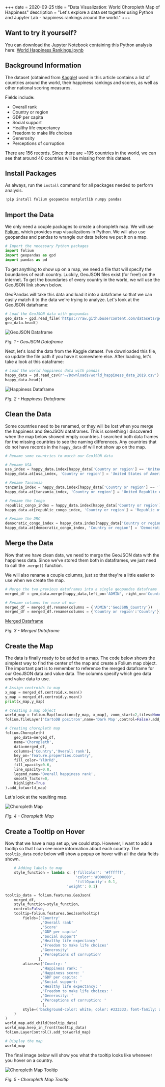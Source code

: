 +++
date = 2020-09-25
title = "Data Visualization: World Choropleth Map of Happiness"
description = "Let's explore a data set together using Python and Jupyter Lab - happiness rankings around the world."
+++

## Want to try it yourself?

You can download the Jupyter Notebook containing this Python analysis here: [World Happiness Rankings.ipynb](https://git.sr.ht/~kaizoku/data-science)

## Background Information

The dataset (obtained from [Kaggle](https://www.kaggle.com/unsdsn/world-happiness)) used in this article contains a list of countries around the world, their happiness rankings and scores, as well as other national scoring measures.

Fields include:

- Overall rank
- Country or region
- GDP per capita
- Social support
- Healthy life expectancy
- Freedom to make life choices
- Generosity
- Perceptions of corruption

There are 156 records. Since there are ~195 countries in the world, we can see that around 40 countries will be missing from this dataset.

## Install Packages

As always, run the `install` command for all packages needed to perform analysis.

```python
!pip install folium geopandas matplotlib numpy pandas
```

## Import the Data

We only need a couple packages to create a choropleth map. We will use [Folium](https://python-visualization.github.io/folium/), which provides map visualizations in Python. We will also use geopandas and pandas to wrangle our data before we put it on a map.

```python
# Import the necessary Python packages
import folium
import geopandas as gpd
import pandas as pd
```

To get anything to show up on a map, we need a file that will specify the boundaries of each country. Luckily, GeoJSON files exist (for free!) on the internet. To get the boundaries of every country in the world, we will use the GeoJSON link shown below.

GeoPandas will take this data and load it into a dataframe so that we can easily match it to the data we're trying to analyze. Let's look at the GeoJSON dataframe:

```python
# Load the GeoJSON data with geopandas
geo_data = gpd.read_file('https://raw.githubusercontent.com/datasets/geo-countries/master/data/countries.geojson')
geo_data.head()
```

![GeoJSON Dataframe](https://img.cleberg.io/blog/019-world-choropleth-map/geojson_df.png)

_Fig. 1 - GeoJSON Dataframe_

Next, let's load the data from the Kaggle dataset. I've downloaded this file, so update the file path if you have it somewhere else. After loading, let's take a look at this dataframe:

```python
# Load the world happiness data with pandas
happy_data = pd.read_csv(r'~/Downloads/world_happiness_data_2019.csv')
happy_data.head()
```

![Happiness Dataframe](https://img.cleberg.io/blog/019-world-choropleth-map/happiness_df.png)

_Fig. 2 - Happiness Dataframe_

## Clean the Data

Some countries need to be renamed, or they will be lost when you merge the happiness and GeoJSON dataframes. This is something I discovered when the map below showed empty countries. I searched both data frames for the missing countries to see the naming differences. Any countries that do not have records in the `happy_data` df will not show up on the map.

```python
# Rename some countries to match our GeoJSON data

# Rename USA
usa_index = happy_data.index[happy_data['Country or region'] == 'United States']
happy_data.at[usa_index, 'Country or region'] = 'United States of America'

# Rename Tanzania
tanzania_index = happy_data.index[happy_data['Country or region'] == 'Tanzania']
happy_data.at[tanzania_index, 'Country or region'] = 'United Republic of Tanzania'

# Rename the Congo
republic_congo_index = happy_data.index[happy_data['Country or region'] == 'Congo (Brazzaville)']
happy_data.at[republic_congo_index, 'Country or region'] = 'Republic of Congo'

# Rename the DRC
democratic_congo_index = happy_data.index[happy_data['Country or region'] == 'Congo (Kinshasa)']
happy_data.at[democratic_congo_index, 'Country or region'] = 'Democratic Republic of the Congo'
```

## Merge the Data

Now that we have clean data, we need to merge the GeoJSON data with the happiness data. Since we've stored them both in dataframes, we just need to call the `.merge()` function.

We will also rename a couple columns, just so that they're a little easier to use when we create the map.

```python
# Merge the two previous dataframes into a single geopandas dataframe
merged_df = geo_data.merge(happy_data,left_on='ADMIN', right_on='Country or region')

# Rename columns for ease of use
merged_df = merged_df.rename(columns = {'ADMIN':'GeoJSON_Country'})
merged_df = merged_df.rename(columns = {'Country or region':'Country'})
```

[Merged Dataframe](https://img.cleberg.io/blog/019-world-choropleth-map/merged_df.png)

_Fig. 3 - Merged Dataframe_

## Create the Map

The data is finally ready to be added to a map. The code below shows the simplest way to find the center of the map and create a Folium map object. The important part is to remember to reference the merged dataframe for our GeoJSON data and value data. The columns specify which geo data and value data to use.

```python
# Assign centroids to map
x_map = merged_df.centroid.x.mean()
y_map = merged_df.centroid.y.mean()
print(x_map,y_map)

# Creating a map object
world_map = folium.Map(location=[y_map, x_map], zoom_start=2,tiles=None)
folium.TileLayer('CartoDB positron',name='Dark Map',control=False).add_to(world_map)

# Creating choropleth map
folium.Choropleth(
    geo_data=merged_df,
    name='Choropleth',
    data=merged_df,
    columns=['Country','Overall rank'],
    key_on='feature.properties.Country',
    fill_color='YlOrRd',
    fill_opacity=0.6,
    line_opacity=0.8,
    legend_name='Overall happiness rank',
    smooth_factor=0,
    highlight=True
).add_to(world_map)
```

Let's look at the resulting map.

![Choropleth Map](https://img.cleberg.io/blog/019-world-choropleth-map/map.png)

_Fig. 4 - Choropleth Map_

## Create a Tooltip on Hover

Now that we have a map set up, we could stop. However, I want to add a tooltip so that I can see more information about each country. The `tooltip_data` code below will show a popup on hover with all the data fields shown.

```python
    # Adding labels to map
    style_function = lambda x: {'fillColor': '#ffffff',
                                'color':'#000000',
                                'fillOpacity': 0.1,
                            'weight': 0.1}

tooltip_data = folium.features.GeoJson(
    merged_df,
    style_function=style_function,
    control=False,
    tooltip=folium.features.GeoJsonTooltip(
        fields=['Country'
                ,'Overall rank'
                ,'Score'
                ,'GDP per capita'
                ,'Social support'
                ,'Healthy life expectancy'
                ,'Freedom to make life choices'
                ,'Generosity'
                ,'Perceptions of corruption'
               ],
        aliases=['Country: '
                ,'Happiness rank: '
                ,'Happiness score: '
                ,'GDP per capita: '
                ,'Social support: '
                ,'Healthy life expectancy: '
                ,'Freedom to make life choices: '
                ,'Generosity: '
                ,'Perceptions of corruption: '
                 ],
        style=('background-color: white; color: #333333; font-family: arial; font-size: 12px; padding: 10px;')
    )
)
world_map.add_child(tooltip_data)
world_map.keep_in_front(tooltip_data)
folium.LayerControl().add_to(world_map)

# Display the map
world_map
```

The final image below will show you what the tooltip looks like whenever you hover on a country.

![Choropleth Map Tooltip](https://img.cleberg.io/blog/019-world-choropleth-map/tooltip_map.png)

_Fig. 5 - Choropleth Map Tooltip_
